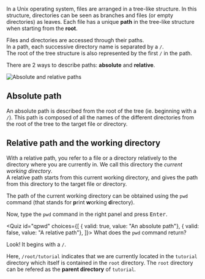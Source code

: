<script>
import Quiz from "$components/Quiz.svelte";
</script>

In a Unix operating system, files are arranged in a tree-like structure. In this structure, directories can be seen as branches and files (or empty directories) as leaves. Each file has a unique **path** in the tree-like structure when starting from the **root**.

Files and directories are accessed through their paths.  
In a path, each successive directory name is separated by a `/`.  
The root of the tree structure is also represented by the first `/` in the path. 

There are 2 ways to describe paths: **absolute** and **relative**. 

<img src="/data/linux_basics_session02/absolute_and_relative_paths.png" style="max-width:60%" alt="Absolute and relative paths">

## Absolute path

An absolute path is described from the root of the tree (ie. beginning with a `/`).
This path is composed of all the names of the different directories from the root of the tree to the target file or directory.

## Relative path and the working directory

With a relative path, you refer to a file or a directory relatively to the directory where you are currently in. We call this directory the *current working directory*.  
A relative path starts from this current working directory, and gives the path from this directory to the target file or directory.

The path of the current working directory can be obtained using the `pwd` command (that stands for **p**rint **w**orking **d**irectory).

Now, type the `pwd` command in the right panel and press <kbd>Enter</kbd>.

<Quiz id="qpwd" choices={[
	{ valid: true, value: "An absolute path"},
	{ valid: false, value: "A relative path"},
]}>
	<span slot="prompt">
		What does the `pwd` command return?
	</span>
</Quiz>

Look! It begins with a `/`.

<!--- (sandbox.bio)/root/tutorial vs /shared/data(IFB) -->
Here, `/root/tutorial` indicates that we are currently located in the `tutorial` directory which itself is contained in the `root` directory. The `root` directory can be refered as the **parent directory** of `tutorial`.  

